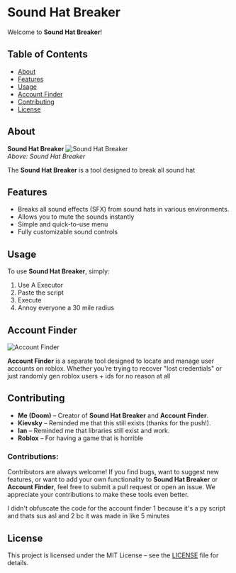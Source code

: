 # Sound Hat Breaker

Welcome to **Sound Hat Breaker**! 

## Table of Contents
- [About](#about)
- [Features](#features)
- [Usage](#usage)
- [Account Finder](#account-finder)
- [Contributing](#contributing)
- [License](#license)

## About

**Sound Hat Breaker** 
![Sound Hat Breaker](https://cdn.discordapp.com/attachments/1340842915563573360/1346683428250320946/image.png?ex=67c9142d&is=67c7c2ad&hm=16427a553e8591534f85b4d54ec3544dec1062c57943a064b4f0523c76f9a731&)  
_Above: Sound Hat Breaker_

The **Sound Hat Breaker** is a tool designed to break all sound hat

## Features

- Breaks all sound effects (SFX) from sound hats in various environments.
- Allows you to mute the sounds instantly
- Simple and quick-to-use menu
- Fully customizable sound controls

## Usage

To use **Sound Hat Breaker**, simply:

1. Use A Executor
2. Paste the script
3. Execute
4. Annoy everyone a 30 mile radius

## Account Finder
![Account Finder](https://i.imgur.com/Aw8bV7f.gif)  

**Account Finder** is a separate tool designed to locate and manage user accounts on roblox. Whether you’re trying to recover "lost credentials" or just randomly gen roblox users + ids for no reason at all

## Contributing

- **Me (Doom)** – Creator of **Sound Hat Breaker** and **Account Finder**.
- **Kievsky** – Reminded me that this still exists (thanks for the push!).
- **Ian** – Reminded me that libraries still exist and work.
- **Roblox** – For having a game that is horrible

### Contributions:

Contributors are always welcome! If you find bugs, want to suggest new features, or want to add your own functionality to **Sound Hat Breaker** or **Account Finder**, feel free to submit a pull request or open an issue. We appreciate your contributions to make these tools even better.

I didn't obfuscate the code for the account finder 1 because it's a py script and thats sus asl and 2 bc it was made in like 5 minutes

## License

This project is licensed under the MIT License – see the [LICENSE](LICENSE) file for details.
